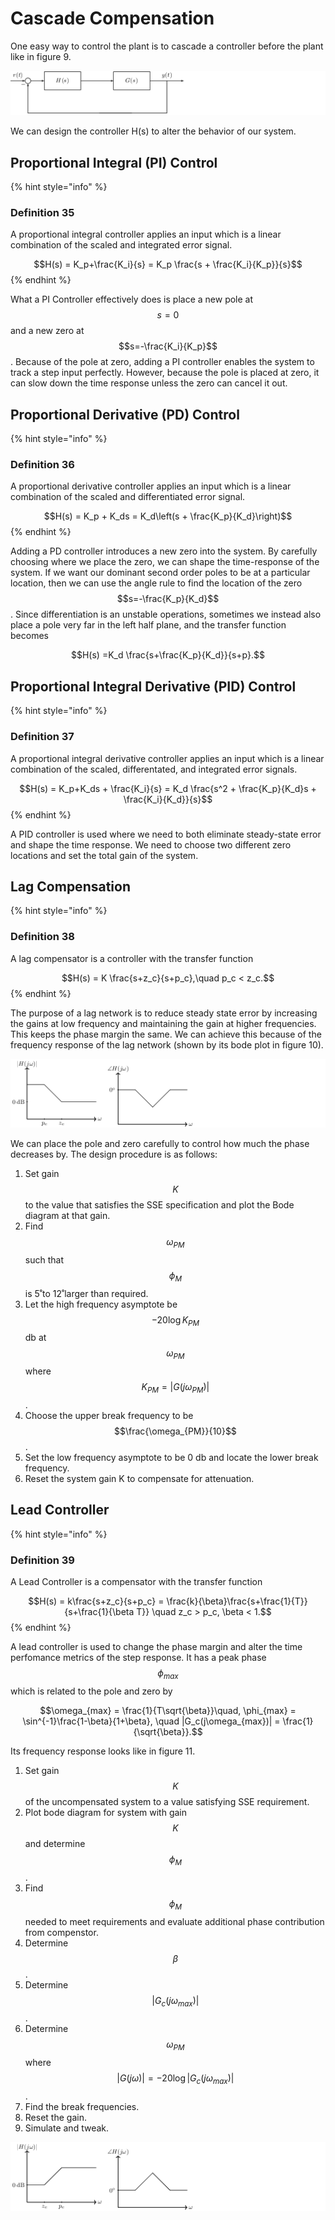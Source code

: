 # Cascade Compensation

One easy way to control the plant is to cascade a controller before the plant like in figure 9.

![Figure 9: Cascade Feedback Compensation](../.gitbook/assets/ab3713efbf0eb9be4e25102655aa273d72cfff71.png)

We can design the controller H\(s\) to alter the behavior of our system.

## Proportional Integral \(PI\) Control

{% hint style="info" %}
### Definition 35

A proportional integral controller applies an input which is a linear combination of the scaled and integrated error signal.

$$H(s) = K_p+\frac{K_i}{s} = K_p \frac{s + \frac{K_i}{K_p}}{s}$$
{% endhint %}

What a PI Controller effectively does is place a new pole at $$s=0$$ and a new zero at $$s=-\frac{K_i}{K_p}$$. Because of the pole at zero, adding a PI controller enables the system to track a step input perfectly. However, because the pole is placed at zero, it can slow down the time response unless the zero can cancel it out.

## Proportional Derivative \(PD\) Control

{% hint style="info" %}
### Definition 36

A proportional derivative controller applies an input which is a linear combination of the scaled and differentiated error signal.

$$H(s) = K_p + K_ds = K_d\left(s + \frac{K_p}{K_d}\right)$$
{% endhint %}

Adding a PD controller introduces a new zero into the system. By carefully choosing where we place the zero, we can shape the time-response of the system. If we want our dominant second order poles to be at a particular location, then we can use the angle rule to find the location of the zero $$s=-\frac{K_p}{K_d}$$. Since differentiation is an unstable operations, sometimes we instead also place a pole very far in the left half plane, and the transfer function becomes

$$H(s) =K_d \frac{s+\frac{K_p}{K_d}}{s+p}.$$

## Proportional Integral Derivative \(PID\) Control

{% hint style="info" %}
### Definition 37

A proportional integral derivative controller applies an input which is a linear combination of the scaled, differentated, and integrated error signals.

$$H(s) = K_p+K_ds + \frac{K_i}{s} = K_d \frac{s^2 + \frac{K_p}{K_d}s + \frac{K_i}{K_d}}{s}$$
{% endhint %}

A PID controller is used where we need to both eliminate steady-state error and shape the time response. We need to choose two different zero locations and set the total gain of the system.

## Lag Compensation

{% hint style="info" %}
### Definition 38

A lag compensator is a controller with the transfer function

$$H(s) = K \frac{s+z_c}{s+p_c},\quad p_c < z_c.$$
{% endhint %}

The purpose of a lag network is to reduce steady state error by increasing the gains at low frequency and maintaining the gain at higher frequencies. This keeps the phase margin the same. We can achieve this because of the frequency response of the lag network \(shown by its bode plot in figure 10\).

![Figure 10: Lag Network](../.gitbook/assets/02792b20d59531e5b08169efd361254be160ea8e.png)

We can place the pole and zero carefully to control how much the phase decreases by. The design procedure is as follows:

1. Set gain $$K$$ to the value that satisfies the SSE specification and plot the Bode diagram at that gain.
2. Find $$\omega_{PM}$$ such that $$\phi_M$$ is 5˚to 12˚larger than required.
3. Let the high frequency asymptote be $$-20\log K_{PM}$$ db at $$\omega_{PM}$$ where $$K_{PM} = |G(j\omega_{PM})|$$.
4. Choose the upper break frequency to be $$\frac{\omega_{PM}}{10}$$.
5. Set the low frequency asymptote to be 0 db and locate the lower break frequency.
6. Reset the system gain K to compensate for attenuation.

## Lead Controller

{% hint style="info" %}
### Definition 39

A Lead Controller is a compensator with the transfer function

$$H(s) = k\frac{s+z_c}{s+p_c} = \frac{k}{\beta}\frac{s+\frac{1}{T}}{s+\frac{1}{\beta T}} \quad z_c > p_c, \beta < 1.$$
{% endhint %}

A lead controller is used to change the phase margin and alter the time perfomance metrics of the step response. It has a peak phase $$\phi_{max}$$ which is related to the pole and zero by

$$\omega_{max} = \frac{1}{T\sqrt{\beta}}\quad, \phi_{max} = \sin^{-1}\frac{1-\beta}{1+\beta}, \quad |G_c(j\omega_{max})| = \frac{1}{\sqrt{\beta}}.$$

Its frequency response looks like in figure 11.

1. Set gain $$K$$ of the uncompensated system to a value satisfying SSE requirement.
2. Plot bode diagram for system with gain $$K$$ and determine $$\phi_M$$.
3. Find $$\phi_{M}$$ needed to meet requirements and evaluate additional phase contribution from compenstor.
4. Determine $$\beta$$.
5. Determine $$|G_c(j\omega_{max})|$$.
6. Determine $$\omega_{PM}$$ where $$|G(j\omega)| = -20\log|G_c(j\omega_{max})|$$.
7. Find the break frequencies.
8. Reset the gain.
9. Simulate and tweak.

![Figure 11: Lead Network](../.gitbook/assets/7070792c07ce6888b42664ade40a59e9554df448.png)

